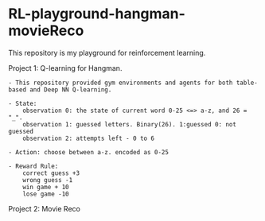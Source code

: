 # RL-playground-hangman-movieReco
This repository is my playground for reinforcement learning.

Project 1: Q-learning for Hangman.

	- This repository provided gym environments and agents for both table-based and Deep NN Q-learning. 

	- State: 
		observation 0: the state of current word 0-25 <=> a-z, and 26 = "_".
		observation 1: guessed letters. Binary(26). 1:guessed 0: not guessed
		observation 2: attempts left - 0 to 6

	- Action: choose between a-z. encoded as 0-25

	- Reward Rule: 
		correct guess +3
		wrong guess -1
		win game + 10
		lose game -10



Project 2: Movie Reco

